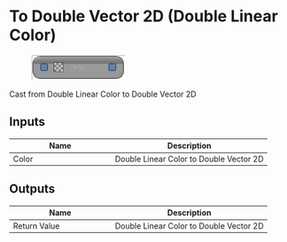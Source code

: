 # To Double Vector 2D (Double Linear Color)

<div align="left" data-full-width="false">

<figure><img src="To_Double_Vector_2D_(Double_Linear_Color).png" alt=""><figcaption></figcaption></figure>

</div>

Cast from Double Linear Color to Double Vector 2D

## Inputs

<table>
<thead><tr><th width="170">Name</th><th>Description</th></tr></thead>
<tbody>
<tr><td>Color</td><td>Double Linear Color to Double Vector 2D</td></tr>
</tbody>
</table>

## Outputs

<table>
<thead><tr><th width="170">Name</th><th>Description</th></tr></thead>
<tbody>
<tr><td>Return Value</td><td>Double Linear Color to Double Vector 2D</td></tr>
</tbody>
</table>